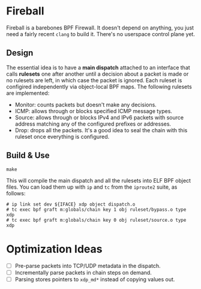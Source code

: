 # Fireball

Fireball is a barebones BPF Firewall. It doesn't depend on anything, you just need a fairly recent `clang` to build it.
There's no userspace control plane yet.

## Design

The essential idea is to have a **main dispatch** attached to an interface that calls **rulesets** one after another until a decision about a packet is made or no rulesets are left, in which case the packet is ignored. Each ruleset is configired independently via object-local BPF maps. The following rulesets are implemented:

* Monitor: counts packets but doesn't make any decisions.
* ICMP: allows through or blocks specified ICMP message types.
* Source: allows through or blocks IPv4 and IPv6 packets with source address matching any of the configured prefixes or addresses.
* Drop: drops all the packets. It's a good idea to seal the chain with this ruleset once everything is configured.

## Build & Use

```
make
```

This will compile the main dispatch and all the rulesets into ELF BPF object files. You can load them up with `ip` and `tc` from the `iproute2` suite, as follows:

```
# ip link set dev ${IFACE} xdp object dispatch.o
# tc exec bpf graft m:globals/chain key 1 obj ruleset/bypass.o type xdp
# tc exec bpf graft m:globals/chain key 0 obj ruleset/source.o type xdp
```

# Optimization Ideas

- [ ] Pre-parse packets into TCP/UDP metadata in the dispatch.
- [ ] Incrementally parse packets in chain steps on demand.
- [ ] Parsing stores pointers to `xdp_md*` instead of copying values out.
